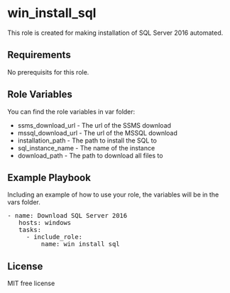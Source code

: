 win_install_sql
=========

This role is created for making installation of SQL Server 2016 automated.

Requirements
------------

No prerequisits for this role.

Role Variables
--------------

You can find the role variables in var folder:
* ssms_download_url - The url of the SSMS download
* mssql_download_url - The url of the MSSQL download
* installation_path - The path to install the SQL to
* sql_instance_name - The name of the instance
* download_path - The path to download all files to


Example Playbook
----------------

Including an example of how to use your role, the variables will be in the vars folder.

<pre>- name: Download SQL Server 2016
   hosts: windows
   tasks:
     - include_role:
         name: win_install_sql</pre>

License
-------

MIT free license
